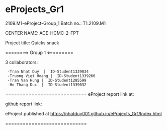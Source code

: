# eProjects_Gr1

2109.M1-eProject-Group_1 Batch no.: T1.2109.M1

CENTER NAME: ACE-HCMC-2-FPT

Project title: Quicks snack

========> Group 1 <=========

3 collaborators:

     -Tran Nhat Duy  |  ID-Student1339034
     -Truong Viet Hoang |  ID-Student1339266
     -Tran Van Hung |  ID-Student1285599
     -Ho Thang Duc  |  ID-Student1339032

============================
eProject report link at: 

github report link:   

eProject published at  https://nhatduy001.github.io/eProjects_Gr1/Index.html

============================



